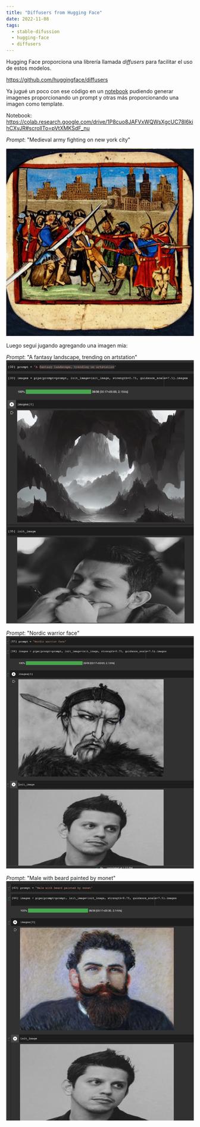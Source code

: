 ```yaml
---
title: "Diffusers from Hugging Face"
date: 2022-11-08
tags:
  - stable-difussion
  - hugging-face
  - diffusers
---
```


Hugging Face proporciona una librería llamada *diffusers* para facilitar el uso de estos modelos.

<https://github.com/huggingface/diffusers>

Ya jugué un poco con ese código en un [notebook](https://colab.research.google.com/drive/1P8cuo8JAFVxWQWsXgcUC78I6kihCXyJR#scrollTo=pVtXMKSdF_nu) pudiendo generar imagenes proporcionando un prompt y otras más proporcionando una imagen como template.

Notebook: <https://colab.research.google.com/drive/1P8cuo8JAFVxWQWsXgcUC78I6kihCXyJR#scrollTo=pVtXMKSdF_nu>

*Prompt*: "Medieval army fighting on new york city"

![Imagen generado por un modelo de machine learning llamado stable diffusion que preseunta un ejército medieval luchando en la ciudad de New York](medieval.png)

Luego seguí jugando agregando una imagen mia:

*Prompt*: "A fantasy landscape, trending on artstation"
![](img001.png)

*Prompt*: "Nordic warrior face"
![](img002.png)

*Prompt*: "Male with beard painted by monet"
![](img003.png)
